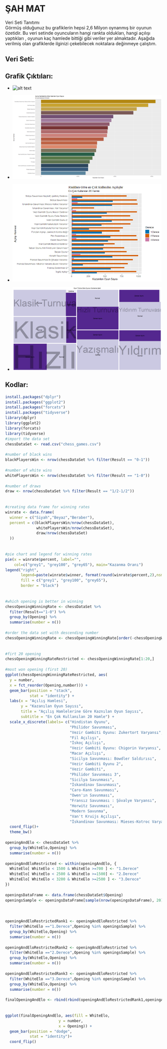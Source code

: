 # ŞAH MAT
           
Veri Seti Tanıtımı              
Görmüş olduğunuz bu grafiklerin hepsi 2,6 Milyon oynanmış bir oyunun özetidir. Bu veri setinde oyuncuların hangi rankta oldukları, hangi açılışı yaptıkları , oyunun kaç hamlede bittiği gibi veriler yer almaktadır. Aşağıda verilmiş olan grafiklerde ilginizi çekebilecek noktalara değinmeye çalıştım.

Veri Seti:
--

Grafik Çıktıları:
--
- ![alt text](https://github.com/huseyinkayar/Veri_Gorsellestirme_Final_Odevi/blob/main/Graphics/1-Renge%20G%C3%B6re.png?raw=true)

- ![alt text](https://github.com/huseyinkayar/Veri_Gorsellestirme_Final_Odevi/blob/main/Graphics/2-A%C3%A7%C4%B1l%C4%B1%C5%9F%20Hamlelerine%20G%C3%B6re%20Kazan%C4%B1lan%20Oyun%20Say%C4%B1s%C4%B1.png?raw=true)

- ![alt text](https://github.com/huseyinkayar/Veri_Gorsellestirme_Final_Odevi/blob/main/Graphics/3-Derecelere%20G%C3%B6re%20En%20S%C4%B1k%20Kazanan%20A%C3%A7%C4%B1l%C4%B1%C5%9Flar.png?raw=true)

- ![alt text](https://github.com/huseyinkayar/Veri_Gorsellestirme_Final_Odevi/blob/main/Graphics/4-Oyun%20T%C3%BCr%C3%BCne%20G%C3%B6re%20Yenilme%20%C5%9Eekli.png?raw=true
)


Kodlar:
--
```r
install.packages("dplyr")
install.packages("ggplot2")
install.packages("forcats")
install.packages("tidyverse")
library(dplyr)
library(ggplot2)
library(forcats)
library(tidyverse)
#import the data set
chessDataSet <- read.csv("chess_games.csv")

#number of black wins
blackPlayersWin <- nrow(chessDataSet %>% filter(Result == "0-1"))

#number of white wins
whitePlayersWin <- nrow(chessDataSet %>% filter(Result == "1-0"))

#number of draws
draw <- nrow(chessDataSet %>% filter(Result == "1/2-1/2"))


#creating data frame for winning rates 
winrate <- data.frame(
  winner = c("Siyah","Beyaz","Beraber"),
  percent = c(blackPlayersWin/nrow(chessDataSet),
              whitePlayersWin/nrow(chessDataSet), 
              draw/nrow(chessDataSet)
  ))


#pie chart and legend for winning rates
pie(x = winrate$percent, label="", 
    col=c("grey1", "grey100", "grey65"), main="Kazanma Oranı") 
legend("right",
       legend=paste(winrate$winner, format(round(winrate$percent,2),nsmall=2), "%"),
       fill = c("grey1", "grey100", "grey65"),      
       border = "black") 


#which opening is better in winning
chessOpeningWinningRate <- chessDataSet %>% 
  filter(Result=="1-0") %>%
  group_by(Opening) %>%
  summarise(number = n())

#order the data set with descending number
chessOpeningWinningRate <- chessOpeningWinningRate[order(-chessOpeningWinningRate$number),]


#firt 20 opening
chessOpeningWinningRateRestricted <- chessOpeningWinningRate[1:20,]

#most won opening (first 20)
ggplot(chessOpeningWinningRateRestricted, aes(
  y = number, 
  x = fct_reorder(Opening,number))) + 
  geom_bar(position = "stack", 
           stat = "identity") +
  labs(x = "Açılış Hamlesi",
       y = "Kazanılan Oyun Sayısı",
       title = "Açılış Hamlelerine Göre Kaznılan Oyun Sayısı",
       subtitle = "En Çok Kullanılan 20 Hamle") +
  scale_x_discrete(labels= c("Hindistan Oyunu",
                             "Philidor Savunması",
                             "Vezir Gambiti Oyunu: Zukertort Varyansı",
                             "Fil Açılışı",
                             "İskoç Açılışı",
                             "Vezir Gambiti Oyunu: Chigorin Varyansı",
                             "Macar Açılışı",
                             "Sicilya Savunması: Bowdler Saldırısı",
                             "Vezir Gambiti Oyunu 2",
                             "Vezir Gambiti",
                             "Philidor Savunması 3",
                             "Sicilya Savunması",
                             "İskandinav Savunması",
                             "Caro-Kann Savunması",
                             "Owen'ın Savunması",
                             "Fransız Savunması : Şövalye Varyansı",
                             "Horwitz Savunması",
                             "Modern Savunma",
                             "Van't Kruijs Açılışı",
                             "İskandinav Savunması: Mieses-Kotroc Varyansı"))+
  coord_flip()+
  theme_bw()

openingAndElo <- chessDataSet %>% 
  group_by(WhiteElo,Opening) %>%
  summarise(number = n())

openingAndEloRestricted <- within(openingAndElo, {   
  WhiteElo[ WhiteElo < 1500 & WhiteElo >=700 ] <- "1.Derece"
  WhiteElo[ WhiteElo < 2500 & WhiteElo >=1500] <- "2.Derece"
  WhiteElo[ WhiteElo < 3200 & WhiteElo >=2500 ] <- "3.Derece"
})

openingsDataFrame <- data.frame(chessDataSet$Opening)
openingsSample <- openingsDataFrame[sample(nrow(openingsDataFrame), 20), ]



openingAndEloRestrictedRank1 <- openingAndEloRestricted %>%
  filter(WhiteElo =="1.Derece",Opening %in% openingsSample) %>%
  group_by(WhiteElo,Opening) %>%
  summarise(number = n())

openingAndEloRestrictedRank2 <- openingAndEloRestricted %>%
  filter(WhiteElo =="2.Derece",Opening %in% openingsSample) %>%
  group_by(WhiteElo,Opening) %>%
  summarise(number = n())

openingAndEloRestrictedRank3 <- openingAndEloRestricted %>%
  filter(WhiteElo =="3.Derece",Opening %in% openingsSample) %>%
  group_by(WhiteElo,Opening) %>%
  summarise(number = n())

finalOpeningAndElo <- rbind(rbind(openingAndEloRestrictedRank1,openingAndEloRestrictedRank2),openingAndEloRestrictedRank3)


ggplot(finalOpeningAndElo, aes(fill = WhiteElo, 
                        y = number, 
                        x = Opening)) + 
  geom_bar(position = "dodge", 
           stat = "identity")+
  coord_flip()

```
